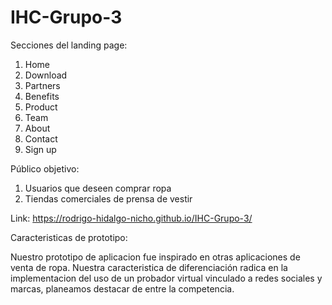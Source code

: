 # IHC-Grupo-3

Secciones del landing page:
1. Home 
2. Download 
3. Partners 
4. Benefits 
5. Product 
6. Team 
7. About 
8. Contact
9. Sign up

Público objetivo:

1. Usuarios que deseen comprar ropa
2. Tiendas comerciales de prensa de vestir

Link: 
https://rodrigo-hidalgo-nicho.github.io/IHC-Grupo-3/

Caracteristicas de prototipo:

Nuestro prototipo de aplicacion fue inspirado en otras aplicaciones de venta de ropa. Nuestra caracteristica de diferenciación radica en la implementacion del uso de un probador virtual vinculado a redes sociales y marcas, planeamos destacar de entre la competencia.
